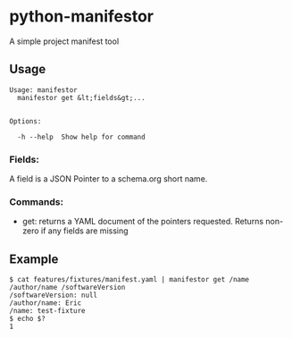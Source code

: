 # python-manifestor
A simple project manifest tool

## Usage

```
Usage: manifestor
  manifestor get &lt;fields&gt;...


Options:

  -h --help  Show help for command
```

### Fields:

A field is a JSON Pointer to a schema.org short name.

### Commands:

* get: returns a YAML document of the pointers requested. Returns non-zero if
       any fields are missing


## Example

```
$ cat features/fixtures/manifest.yaml | manifestor get /name /author/name /softwareVersion
/softwareVersion: null
/author/name: Eric
/name: test-fixture
$ echo $?
1
```
